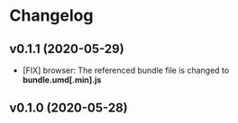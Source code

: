 # Changelog

## v0.1.1 (2020-05-29)

-   [FIX] browser: The referenced bundle file is changed to **bundle.umd[.min].js**

## v0.1.0 (2020-05-28)
